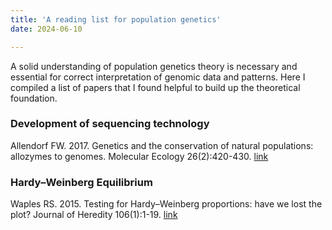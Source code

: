 ```yaml
---
title: 'A reading list for population genetics'
date: 2024-06-10

---
```


A solid understanding of population genetics theory is necessary and essential for correct interpretation of genomic data and patterns. Here I compiled a list of papers that I found helpful to build up the theoretical foundation. 

### Development of sequencing technology

Allendorf FW. 2017. Genetics and the conservation of natural populations: allozymes to genomes. Molecular Ecology 26(2):420-430. [link](https://doi.org/10.1111/mec.13948)

### Hardy–Weinberg Equilibrium

Waples RS. 2015. Testing for Hardy–Weinberg proportions: have we lost the plot? Journal of Heredity 106(1):1-19. [link](https://doi.org/10.1093/jhered/esu062)
